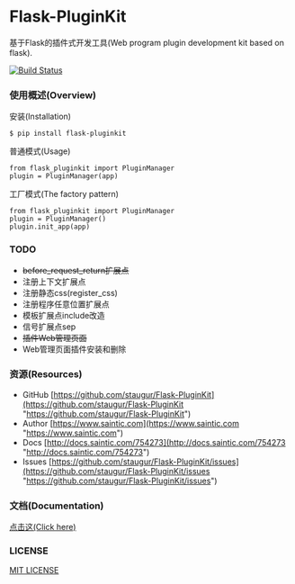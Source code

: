 # Flask-PluginKit

基于Flask的插件式开发工具(Web program plugin development kit based on flask).

[![Build Status](https://travis-ci.com/staugur/Flask-PluginKit.svg?branch=master)](https://travis-ci.com/staugur/Flask-PluginKit)


### 使用概述(Overview)

安装(Installation)

```
$ pip install flask-pluginkit
```

普通模式(Usage)

```
from flask_pluginkit import PluginManager
plugin = PluginManager(app)
```

工厂模式(The factory pattern)

```
from flask_pluginkit import PluginManager
plugin = PluginManager()
plugin.init_app(app)
```


### TODO

- ~~before_request_return扩展点~~
- 注册上下文扩展点
- 注册静态css(register_css)
- 注册程序任意位置扩展点
- 模板扩展点include改造
- 信号扩展点sep
- ~~插件Web管理页面~~
- Web管理页面插件安装和删除


### 资源(Resources)

* GitHub [https://github.com/staugur/Flask-PluginKit](https://github.com/staugur/Flask-PluginKit "https://github.com/staugur/Flask-PluginKit")
* Author [https://www.saintic.com](https://www.saintic.com "https://www.saintic.com")
* Docs [http://docs.saintic.com/754273](http://docs.saintic.com/754273 "http://docs.saintic.com/754273")
* Issues [https://github.com/staugur/Flask-PluginKit/issues](https://github.com/staugur/Flask-PluginKit/issues "https://github.com/staugur/Flask-PluginKit/issues")


### 文档(Documentation)

[点击这(Click here)](http://docs.saintic.com/754273)


### LICENSE

[MIT LICENSE](http://flask.pocoo.org/docs/license/#flask-license)
